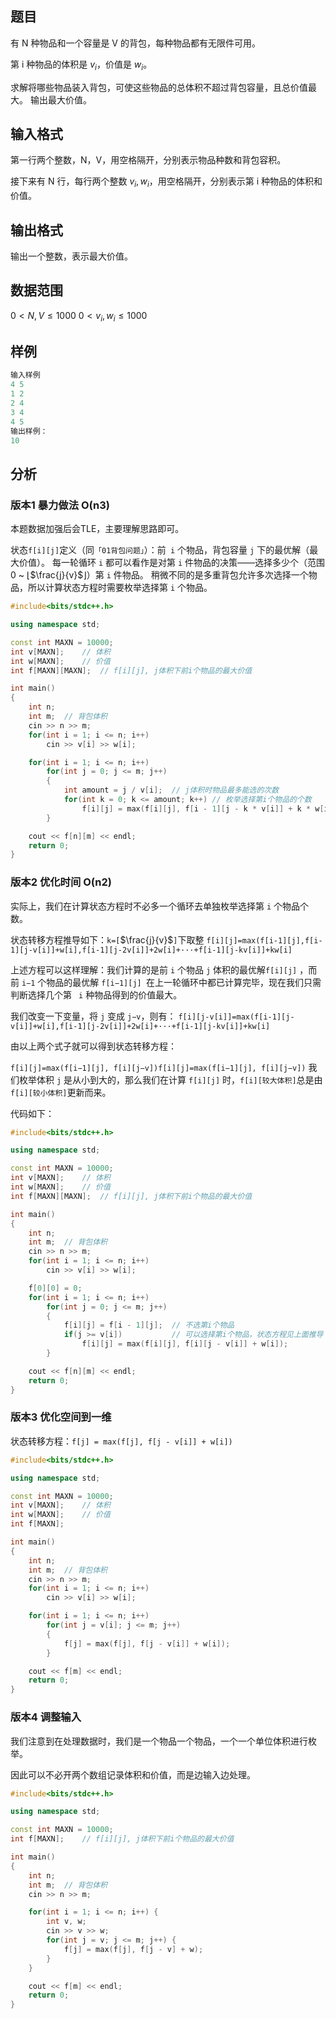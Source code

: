 ## 题目
有 N 种物品和一个容量是 V 的背包，每种物品都有无限件可用。

第 i 种物品的体积是 $v_i$，价值是 $w_i$。

求解将哪些物品装入背包，可使这些物品的总体积不超过背包容量，且总价值最大。
输出最大价值。

## 输入格式
第一行两个整数，N，V，用空格隔开，分别表示物品种数和背包容积。

接下来有 N 行，每行两个整数 $v_i,w_i$，用空格隔开，分别表示第 i 种物品的体积和价值。

## 输出格式
输出一个整数，表示最大价值。

## 数据范围
$0<N,V≤1000$
$0<v_i,w_i≤1000$

## 样例
```c++
输入样例
4 5
1 2
2 4
3 4
4 5
输出样例：
10
```

## 分析
### 版本1 暴力做法 O(n3)
本题数据加强后会TLE，主要理解思路即可。

状态`f[i][j]`定义（同`「01背包问题」`）：前` i` 个物品，背包容量 `j` 下的最优解（最大价值）。
每一轮循环 `i` 都可以看作是对第 `i` 件物品的决策——选择多少个（范围 0 ~ ⌊$\frac{j}{v}$⌋）第 `i` 件物品。
稍微不同的是多重背包允许多次选择一个物品，所以计算状态方程时需要枚举选择第 `i` 个物品。

```c++
#include<bits/stdc++.h>

using namespace std;

const int MAXN = 10000;
int v[MAXN];    // 体积 
int w[MAXN];    // 价值 
int f[MAXN][MAXN];  // f[i][j], j体积下前i个物品的最大价值 

int main() 
{
    int n;
    int m;  // 背包体积 
    cin >> n >> m;
    for(int i = 1; i <= n; i++) 
        cin >> v[i] >> w[i];

    for(int i = 1; i <= n; i++)
        for(int j = 0; j <= m; j++) 
        {
            int amount = j / v[i];  // j体积时物品最多能选的次数    
            for(int k = 0; k <= amount; k++) // 枚举选择第i个物品的个数
                f[i][j] = max(f[i][j], f[i - 1][j - k * v[i]] + k * w[i]);   // 状态转移方程
        }

    cout << f[n][m] << endl;
    return 0;
}
```

### 版本2 优化时间 O(n2)
实际上，我们在计算状态方程时不必多一个循环去单独枚举选择第 `i` 个物品个数。

状态转移方程推导如下：`k=[`$\frac{j}{v}$`]`下取整
`f[i][j]=max(f[i-1][j],f[i-1][j-v[i]]+w[i],f[i-1][j-2v[i]]+2w[i]+···+f[i-1][j-kv[i]]+kw[i]`

上述方程可以这样理解：我们计算的是前 `i` 个物品 `j` 体积的最优解`f[i][j]` ，而前 `i−1` 个物品的最优解 `f[i−1][j] `在上一轮循环中都已计算完毕，现在我们只需判断选择几个第 ` i` 种物品得到的价值最大。

我们改变一下变量，将 `j` 变成 `j−v`，则有：
`f[i][j-v[i]]=max(f[i-1][j-v[i]]+w[i],f[i-1][j-2v[i]]+2w[i]+···+f[i-1][j-kv[i]]+kw[i]`


由以上两个式子就可以得到状态转移方程：

`f[i][j]=max(f[i−1][j], f[i][j−v])f[i][j]=max(f[i−1][j], f[i][j−v])`
我们枚举体积 `j` 是从小到大的，那么我们在计算 `f[i][j]` 时，`f[i][较大体积]`总是由`f[i][较小体积]`更新而来。

代码如下：
```c++
#include<bits/stdc++.h>

using namespace std;

const int MAXN = 10000;
int v[MAXN];    // 体积 
int w[MAXN];    // 价值 
int f[MAXN][MAXN];  // f[i][j], j体积下前i个物品的最大价值 

int main() 
{
    int n;
    int m;  // 背包体积 
    cin >> n >> m;
    for(int i = 1; i <= n; i++) 
        cin >> v[i] >> w[i];

    f[0][0] = 0;
    for(int i = 1; i <= n; i++)
        for(int j = 0; j <= m; j++) 
        {
            f[i][j] = f[i - 1][j];  // 不选第i个物品
            if(j >= v[i])           // 可以选择第i个物品，状态方程见上面推导    
                f[i][j] = max(f[i][j], f[i][j - v[i]] + w[i]);
        }

    cout << f[n][m] << endl;
    return 0;
}
```

### 版本3 优化空间到一维
状态转移方程：`f[j] = max(f[j], f[j - v[i]] + w[i])`
```c++
#include<bits/stdc++.h>

using namespace std;

const int MAXN = 10000;
int v[MAXN];    // 体积 
int w[MAXN];    // 价值 
int f[MAXN];    

int main() 
{
    int n;
    int m;  // 背包体积 
    cin >> n >> m;
    for(int i = 1; i <= n; i++) 
        cin >> v[i] >> w[i];

    for(int i = 1; i <= n; i++)
        for(int j = v[i]; j <= m; j++)  
        {
            f[j] = max(f[j], f[j - v[i]] + w[i]);
        }

    cout << f[m] << endl;
    return 0;
}
```

### 版本4 调整输入
我们注意到在处理数据时，我们是一个物品一个物品，一个一个单位体积进行枚举。

因此可以不必开两个数组记录体积和价值，而是边输入边处理。
```c++
#include<bits/stdc++.h>

using namespace std;

const int MAXN = 10000;
int f[MAXN];    // f[i][j], j体积下前i个物品的最大价值 

int main() 
{
    int n;
    int m;  // 背包体积 
    cin >> n >> m;

    for(int i = 1; i <= n; i++) {
        int v, w;
        cin >> v >> w;
        for(int j = v; j <= m; j++) {
            f[j] = max(f[j], f[j - v] + w);
        }
    }

    cout << f[m] << endl;
    return 0;
}
```